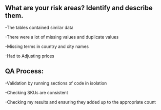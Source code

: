 ## What are your risk areas? Identify and describe them.

-The tables contained similar data

-There were a lot of missing values and duplicate values

-Missing terms in country and city names

-Had to Adjusting prices

## QA Process:

-Validation by running sections of code in isolation

-Checking SKUs are consistent

-Checking my results and ensuring they added up to the appropriate count
